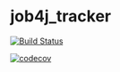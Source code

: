 # job4j_tracker
[![Build Status](https://travis-ci.org/StanislavKhabibullin/job4j_tracker.svg?branch=master)](https://travis-ci.org/StanislavKhabibullin/job4j_tracker)

[![codecov](https://codecov.io/gh/StanislavKhabibullin/job4j_tracker/branch/master/graph/badge.svg)](https://codecov.io/gh/StanislavKhabibullin/job4j_tracker)
